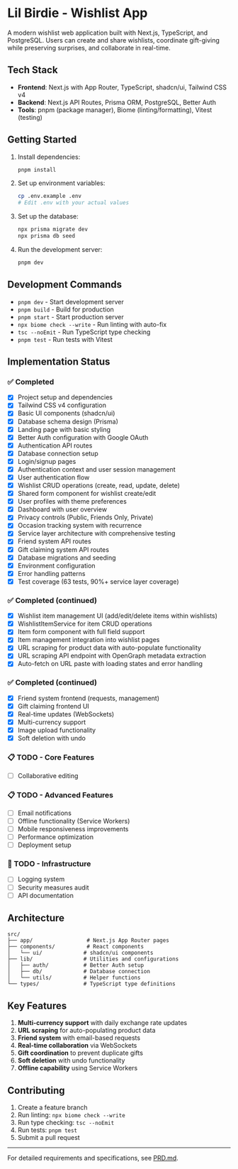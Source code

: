 # Lil Birdie - Wishlist App

A modern wishlist web application built with Next.js, TypeScript, and PostgreSQL. Users can create and share wishlists, coordinate gift-giving while preserving surprises, and collaborate in real-time.

## Tech Stack

- **Frontend**: Next.js with App Router, TypeScript, shadcn/ui, Tailwind CSS v4
- **Backend**: Next.js API Routes, Prisma ORM, PostgreSQL, Better Auth
- **Tools**: pnpm (package manager), Biome (linting/formatting), Vitest (testing)

## Getting Started

1. Install dependencies:
   ```bash
   pnpm install
   ```

2. Set up environment variables:
   ```bash
   cp .env.example .env
   # Edit .env with your actual values
   ```

3. Set up the database:
   ```bash
   npx prisma migrate dev
   npx prisma db seed
   ```

4. Run the development server:
   ```bash
   pnpm dev
   ```

## Development Commands

- `pnpm dev` - Start development server
- `pnpm build` - Build for production
- `pnpm start` - Start production server
- `npx biome check --write` - Run linting with auto-fix
- `tsc --noEmit` - Run TypeScript type checking
- `pnpm test` - Run tests with Vitest

## Implementation Status

### ✅ Completed
- [x] Project setup and dependencies
- [x] Tailwind CSS v4 configuration
- [x] Basic UI components (shadcn/ui)
- [x] Database schema design (Prisma)
- [x] Landing page with basic styling
- [x] Better Auth configuration with Google OAuth
- [x] Authentication API routes
- [x] Database connection setup
- [x] Login/signup pages
- [x] Authentication context and user session management
- [x] User authentication flow
- [x] Wishlist CRUD operations (create, read, update, delete)
- [x] Shared form component for wishlist create/edit
- [x] User profiles with theme preferences
- [x] Dashboard with user overview
- [x] Privacy controls (Public, Friends Only, Private)
- [x] Occasion tracking system with recurrence
- [x] Service layer architecture with comprehensive testing
- [x] Friend system API routes
- [x] Gift claiming system API routes
- [x] Database migrations and seeding
- [x] Environment configuration
- [x] Error handling patterns
- [x] Test coverage (63 tests, 90%+ service layer coverage)

### ✅ Completed (continued)
- [x] Wishlist item management UI (add/edit/delete items within wishlists)
- [x] WishlistItemService for item CRUD operations
- [x] Item form component with full field support
- [x] Item management integration into wishlist pages
- [x] URL scraping for product data with auto-populate functionality
- [x] URL scraping API endpoint with OpenGraph metadata extraction
- [x] Auto-fetch on URL paste with loading states and error handling

### ✅ Completed (continued)
- [x] Friend system frontend (requests, management)
- [x] Gift claiming frontend UI
- [x] Real-time updates (WebSockets)
- [x] Multi-currency support
- [x] Image upload functionality
- [x] Soft deletion with undo

### 📋 TODO - Core Features
- [ ] Collaborative editing

### 📋 TODO - Advanced Features
- [ ] Email notifications
- [ ] Offline functionality (Service Workers)
- [ ] Mobile responsiveness improvements
- [ ] Performance optimization
- [ ] Deployment setup

### 🔧 TODO - Infrastructure
- [ ] Logging system
- [ ] Security measures audit
- [ ] API documentation

## Architecture

```
src/
├── app/                 # Next.js App Router pages
├── components/          # React components
│   └── ui/             # shadcn/ui components
├── lib/                # Utilities and configurations
│   ├── auth/           # Better Auth setup
│   ├── db/             # Database connection
│   └── utils/          # Helper functions
└── types/              # TypeScript type definitions
```

## Key Features

1. **Multi-currency support** with daily exchange rate updates
2. **URL scraping** for auto-populating product data
3. **Friend system** with email-based requests
4. **Real-time collaboration** via WebSockets
5. **Gift coordination** to prevent duplicate gifts
6. **Soft deletion** with undo functionality
7. **Offline capability** using Service Workers

## Contributing

1. Create a feature branch
2. Run linting: `npx biome check --write`
3. Run type checking: `tsc --noEmit`
4. Run tests: `pnpm test`
5. Submit a pull request

---

For detailed requirements and specifications, see [PRD.md](PRD.md).